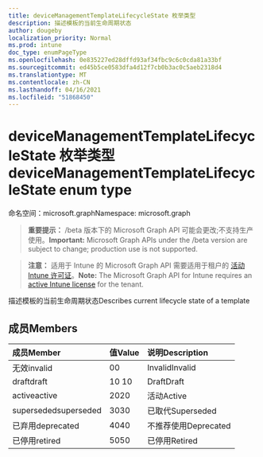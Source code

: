 ```yaml
---
title: deviceManagementTemplateLifecycleState 枚举类型
description: 描述模板的当前生命周期状态
author: dougeby
localization_priority: Normal
ms.prod: intune
doc_type: enumPageType
ms.openlocfilehash: 0e835227ed28dffd93af34fbc9c6c0cda81a33bf
ms.sourcegitcommit: ed45b5ce0583dfa4d12f7cb0b3ac0c5aeb2318d4
ms.translationtype: MT
ms.contentlocale: zh-CN
ms.lasthandoff: 04/16/2021
ms.locfileid: "51868450"
---
```

# <a name="devicemanagementtemplatelifecyclestate-enum-type"></a><span data-ttu-id="07391-103">deviceManagementTemplateLifecycleState 枚举类型</span><span class="sxs-lookup"><span data-stu-id="07391-103">deviceManagementTemplateLifecycleState enum type</span></span>

<span data-ttu-id="07391-104">命名空间：microsoft.graph</span><span class="sxs-lookup"><span data-stu-id="07391-104">Namespace: microsoft.graph</span></span>

> <span data-ttu-id="07391-105">**重要提示：** /beta 版本下的 Microsoft Graph API 可能会更改;不支持生产使用。</span><span class="sxs-lookup"><span data-stu-id="07391-105">**Important:** Microsoft Graph APIs under the /beta version are subject to change; production use is not supported.</span></span>

> <span data-ttu-id="07391-106">**注意：** 适用于 Intune 的 Microsoft Graph API 需要适用于租户的 [活动 Intune 许可证](https://go.microsoft.com/fwlink/?linkid=839381)。</span><span class="sxs-lookup"><span data-stu-id="07391-106">**Note:** The Microsoft Graph API for Intune requires an [active Intune license](https://go.microsoft.com/fwlink/?linkid=839381) for the tenant.</span></span>

<span data-ttu-id="07391-107">描述模板的当前生命周期状态</span><span class="sxs-lookup"><span data-stu-id="07391-107">Describes current lifecycle state of a template</span></span>

## <a name="members"></a><span data-ttu-id="07391-108">成员</span><span class="sxs-lookup"><span data-stu-id="07391-108">Members</span></span>
|<span data-ttu-id="07391-109">成员</span><span class="sxs-lookup"><span data-stu-id="07391-109">Member</span></span>|<span data-ttu-id="07391-110">值</span><span class="sxs-lookup"><span data-stu-id="07391-110">Value</span></span>|<span data-ttu-id="07391-111">说明</span><span class="sxs-lookup"><span data-stu-id="07391-111">Description</span></span>|
|:---|:---|:---|
|<span data-ttu-id="07391-112">无效</span><span class="sxs-lookup"><span data-stu-id="07391-112">invalid</span></span>|<span data-ttu-id="07391-113">0</span><span class="sxs-lookup"><span data-stu-id="07391-113">0</span></span>|<span data-ttu-id="07391-114">Invalid</span><span class="sxs-lookup"><span data-stu-id="07391-114">Invalid</span></span>|
|<span data-ttu-id="07391-115">draft</span><span class="sxs-lookup"><span data-stu-id="07391-115">draft</span></span>|<span data-ttu-id="07391-116">10  </span><span class="sxs-lookup"><span data-stu-id="07391-116">10</span></span>|<span data-ttu-id="07391-117">Draft</span><span class="sxs-lookup"><span data-stu-id="07391-117">Draft</span></span>|
|<span data-ttu-id="07391-118">active</span><span class="sxs-lookup"><span data-stu-id="07391-118">active</span></span>|<span data-ttu-id="07391-119">20</span><span class="sxs-lookup"><span data-stu-id="07391-119">20</span></span>|<span data-ttu-id="07391-120">活动</span><span class="sxs-lookup"><span data-stu-id="07391-120">Active</span></span>|
|<span data-ttu-id="07391-121">superseded</span><span class="sxs-lookup"><span data-stu-id="07391-121">superseded</span></span>|<span data-ttu-id="07391-122">30</span><span class="sxs-lookup"><span data-stu-id="07391-122">30</span></span>|<span data-ttu-id="07391-123">已取代</span><span class="sxs-lookup"><span data-stu-id="07391-123">Superseded</span></span>|
|<span data-ttu-id="07391-124">已弃用</span><span class="sxs-lookup"><span data-stu-id="07391-124">deprecated</span></span>|<span data-ttu-id="07391-125">40</span><span class="sxs-lookup"><span data-stu-id="07391-125">40</span></span>|<span data-ttu-id="07391-126">不推荐使用</span><span class="sxs-lookup"><span data-stu-id="07391-126">Deprecated</span></span>|
|<span data-ttu-id="07391-127">已停用</span><span class="sxs-lookup"><span data-stu-id="07391-127">retired</span></span>|<span data-ttu-id="07391-128">50</span><span class="sxs-lookup"><span data-stu-id="07391-128">50</span></span>|<span data-ttu-id="07391-129">已停用</span><span class="sxs-lookup"><span data-stu-id="07391-129">Retired</span></span>|




